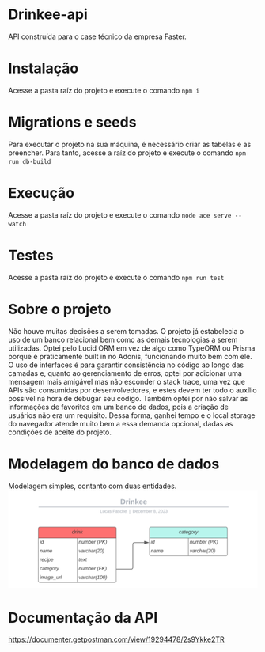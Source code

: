 # Drinkee-api

API construída para o case técnico da empresa Faster.


# Instalação

Acesse a pasta raíz do projeto e execute o comando
`npm i`

# Migrations e seeds

Para executar o projeto na sua máquina, é necessário criar as tabelas e as preencher. Para tanto, acesse a raíz do projeto e execute o comando
`npm run db-build`

# Execução

Acesse a pasta raíz do projeto e execute o comando
`node ace serve --watch`

# Testes

Acesse a pasta raíz do projeto e execute o comando
`npm run test`

# Sobre o projeto

Não houve muitas decisões a serem tomadas. O projeto já estabelecia o uso de um banco relacional bem como as demais tecnologias a serem utilizadas. Optei pelo Lucid ORM em vez de algo como TypeORM ou Prisma porque é praticamente built in no Adonis, funcionando muito bem com ele. O uso de interfaces é para garantir consistência no código ao longo das camadas e, quanto ao gerenciamento de erros, optei por adicionar uma mensagem mais amigável mas não esconder o stack trace, uma vez que APIs são consumidas por desenvolvedores, e estes devem ter todo o auxílio possível na hora de debugar seu código. Também optei por não salvar as informações de favoritos em um banco de dados, pois a criação de usuários não era um requisito. Dessa forma, ganhei tempo e o local storage do navegador atende muito bem a essa demanda opcional, dadas as condições de aceite do projeto.

# Modelagem do banco de dados

Modelagem simples, contanto com duas entidades.
<img src="/database/modeling/diagrama-drinkee.svg">

# Documentação da API

https://documenter.getpostman.com/view/19294478/2s9Ykke2TR

